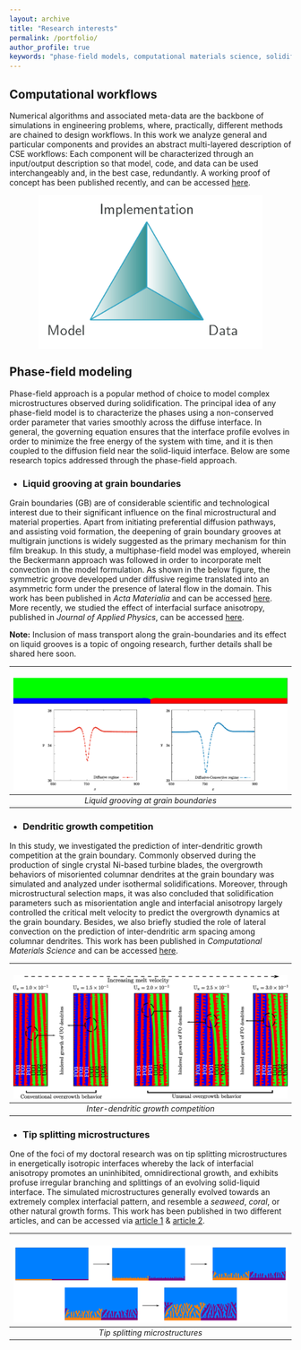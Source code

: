 ```yaml
---
layout: archive
title: "Research interests"
permalink: /portfolio/
author_profile: true
keywords: "phase-field models, computational materials science, solidification microstructures"
---
```



## Computational workflows
 
Numerical algorithms and associated meta-data are the backbone of simulations in engineering problems, where, practically, different methods are chained to design workflows. In this work we analyze general and particular components and provides an abstract multi-layered description of CSE workflows: Each component will be characterized through an input/output description so that model, code, and data can be used interchangeably and, in the best case, redundantly. A working proof of concept has been published recently, and can be accessed [here](http://arxiv.org/abs/2405.00028).


<img src="/images/workflow.png" style="display: block; margin: 0 auto; width: 400px;">


## Phase-field modeling 

Phase-field approach is a popular method of choice to model complex microstructures observed during solidification. The principal idea of any phase-field model is to characterize the phases using a non-conserved order parameter that varies smoothly across the diffuse interface. In general, the governing equation ensures that the interface profile evolves in order to minimize the free energy of the system with time, and it is then coupled to the diffusion field near the solid-liquid interface. Below are some research topics addressed through the phase-field approach.

* ### Liquid grooving at grain boundaries

Grain boundaries (GB) are of considerable scientific and technological interest due to their significant influence on the final microstructural and material properties. Apart from initiating preferential diffusion pathways, and assisting void formation, the deepening of grain boundary grooves at multigrain junctions is widely suggested as the primary mechanism
for thin film breakup. In this study, a multiphase-field model was employed, wherein the Beckermann approach  was followed in order to incorporate melt convection in the model formulation. As shown in the below figure, the symmetric groove developed under diffusive regime translated into an asymmetric form under the presence of lateral flow in the domain. This work has been published in *Acta Materialia* and can be accessed [here](https://www.sciencedirect.com/science/article/abs/pii/S1359645420309228). More recently, we studied the  effect of interfacial surface anisotropy, published in *Journal of Applied Physics*, can be accessed [here](https://www.sciencedirect.com/science/article/abs/pii/S1359645420309228). 

**Note:** Inclusion of mass transport along the grain-boundaries and its effect on liquid grooves is a topic of ongoing research, further details shall be shared here soon. 
 

| <br/><img src='/images/liquid_groove2.png'> | 
|:--:| 
| *Liquid grooving at grain boundaries* |
 
 
 
* ### Dendritic growth competition
In this study, we investigated the prediction of inter-dendritic growth competition at the grain boundary. Commonly observed during the production of single crystal Ni-based turbine blades, the overgrowth behaviors of misoriented columnar dendrites at the grain boundary was simulated and analyzed under isothermal solidifications. Moreover, through microstructural selection maps, it was also concluded that solidification parameters such as misorientation angle and interfacial anisotropy largely controlled the critical melt velocity to predict the overgrowth dynamics at the grain boundary. Besides, we also briefly studied the role of lateral convection on the prediction of inter-dendritic arm spacing among columnar dendrites. This work has been published in *Computational Materials Science* and can be accessed [here](https://www.sciencedirect.com/science/article/abs/pii/S0927025620304559). 


| <br/><img src='/images/dendrite_growth.png'> | 
|:--:| 
| *Inter-dendritic growth competition* |

* ### Tip splitting microstructures
One of the foci of my doctoral research was on tip splitting microstructures in energetically isotropic interfaces whereby the lack of interfacial anisotropy promotes an uninhibited, omnidirectional growth, and exhibits profuse irregular branching and splittings of an evolving solid-liquid interface. The simulated microstructures generally evolved towards an extremely complex interfacial pattern, and resemble a *seaweed*, *coral*, or other natural growth forms. This work has been published in two different articles, and can be accessed via [article 1](https://www.sciencedirect.com/science/article/abs/pii/S0927025619304951) & [article 2](https://www.mdpi.com/2075-4701/12/3/376).

| <br/><img src='/images/seaweed_micro2.png'> | 
|:--:| 
| *Tip splitting microstructures* |

